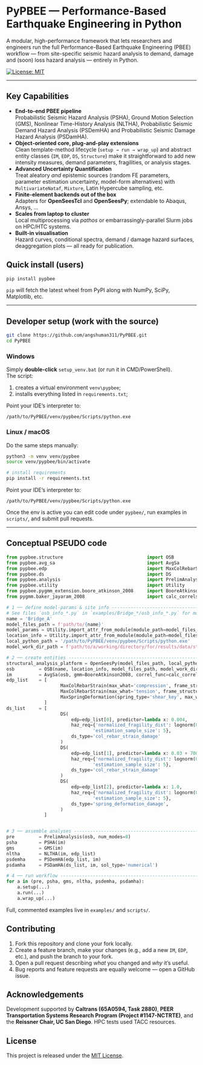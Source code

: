 # PyPBEE — Performance-Based Earthquake Engineering in Python
A modular, high-performance framework that lets researchers and engineers run the full Performance-Based Earthquake Engineering (PBEE) workflow — from site-specific seismic hazard analysis to demand, damage and (soon) loss hazard analysis — entirely in Python.

[![License: MIT](https://img.shields.io/badge/License-MIT-yellow.svg)](https://opensource.org/licenses/MIT)

---

## Key Capabilities
* **End-to-end PBEE pipeline**  
  Probabilistic Seismic Hazard Analysis (PSHA), Ground Motion Selection (GMS), Nonlinear Time-History Analysis (NLTHA), Probabilistic Seismic Demand Hazard Analysis (PSDemHA) and Probabilistic Seismic Damage Hazard Analysis (PSDamHA).  
* **Object-oriented core, plug-and-play extensions**  
  Clean template-method lifecycle (`setup → run → wrap_up`) and abstract entity classes (`IM`, `EDP`, `DS`, `Structure`) make it straightforward to add new intensity measures, demand parameters, fragilities, or analysis stages.  
* **Advanced Uncertainty Quantification**  
  Treat aleatory *and* epistemic sources (random FE parameters, parameter estimation uncertainty, model-form alternatives) with `MultivariateNataf`, `Mixture`, Latin Hypercube sampling, etc.  
* **Finite-element backends out of the box**  
  Adapters for **OpenSeesTcl** and **OpenSeesPy**; extendable to Abaqus, Ansys, …  
* **Scales from laptop to cluster**  
  Local multiprocessing via *pathos* or embarrassingly-parallel Slurm jobs on HPC/HTC systems.  
* **Built-in visualisation**  
  Hazard curves, conditional spectra, demand / damage hazard surfaces, deaggregation plots — all ready for publication.  

## Quick install (users)

```bash
pip install pypbee
```

`pip` will fetch the latest wheel from PyPI along with NumPy, SciPy, Matplotlib, etc.

---

## Developer setup (work with the source)

```bash
git clone https://github.com/angshuman311/PyPBEE.git
cd PyPBEE
```

### Windows

Simply **double-click** `setup_venv.bat` (or run it in CMD/PowerShell).  
The script:

1. creates a virtual environment `venv\pypbee`;
2. installs everything listed in `requirements.txt`;

Point your IDE’s interpreter to:

```
/path/to/PyPBEE/venv/pypbee/Scripts/python.exe
```

### Linux / macOS

Do the same steps manually:

```bash
python3 -m venv venv/pypbee    
source venv/pypbee/bin/activate

# install requirements
pip install -r requirements.txt
```

Point your IDE’s interpreter to:

```
/path/to/PyPBEE/venv/pypbee/Scripts/python.exe
```

Once the env is active you can edit code under `pypbee/`, run examples in `scripts/`, and submit pull requests.

---

## Conceptual PSEUDO code
```python
from pypbee.structure                               import OSB               # Ordinary Standard Bridge
from pypbee.avg_sa                                  import AvgSa
from pypbee.edp                                     import MaxColRebarStrain
from pypbee.ds                                      import DS
from pypbee.analysis                                import PrelimAnalysis, PSHA, GMS, NLTHA, PSDemHA, PSDamHA
from pypbee.utility                                 import Utility
from pypbee.pygmm_extension.boore_atkinson_2008     import BooreAtkinson2008
from pygmm.baker_jayaram_2008                       import calc_correls

# 1 ── define model‐params & site info ------------------------------------------------
# See files `osb_info_*.py` in `examples/Bridge_*/osb_info_*.py` for model_params and location_info definition
name = 'Bridge_A'
model_files_path = f'path/to/{name}'
model_params = Utility.import_attr_from_module(module_path=model_files_path, module_name=f"osb_info_{name}", attr='model_params')
location_info = Utility.import_attr_from_module(module_path=model_files_path, module_name=f"osb_info_{name}", attr='location_info')
local_python_path = '/path/to/PyPBEE/venv/pypbee/Scripts/python.exe'
model_work_dir_path = f'path/to/a/working/directory/for/results/data/storage/for/{name}'

# 2 ── create entities ---------------------------------------------------------------
structural_analysis_platform = OpenSeesPy(model_files_path, local_python_path)
osb         = OSB(name, location_info, model_files_path, model_work_dir_path, model_params, structural_analysis_platform)
im          = AvgSa(osb, gmm=BooreAtkinson2008, correl_func=calc_correls, define_range=['T_1_trans', 'T_1_trans'], range_multiplier=[1, 2.5])
edp_list    = [
                    MaxColRebarStrain(max_what='compression', frame_structure=osb, tag='1', recorder_file_storage='shared'),
                    MaxColRebarStrain(max_what='tension', frame_structure=osb, tag='2', recorder_file_storage='shared'),
                    MaxSpringDeformation(spring_type='shear_key', max_what='compression', frame_structure=osb, tag='4', recorder_file_storage='separate', normalize_with='D3')
              ]
ds_list     = [
                    DS(
                        edp=edp_list[0], predictor=lambda x: 0.004,
                        haz_req={'normalized_fragility_dist': lognorm(0.326, 0, 1.02),
                                'estimation_sample_size': 5},
                        ds_type='col_rebar_strain_damage'
                    )
                    DS(
                        edp=edp_list[1], predictor=lambda x: 0.03 + 700 * x[1] * x[2] / x[3] - 0.1 * x[8] / (x[4] * x[5]),
                        haz_req={'normalized_fragility_dist': lognorm(0.201, 0, 1.05),
                                'estimation_sample_size': 5},
                        ds_type='col_rebar_strain_damage'
                    )
                    DS(
                        edp=edp_list[2], predictor=lambda x: 1.0,
                        haz_req={'normalized_fragility_dist': lognorm(0.11, 0, 1.14),
                                'estimation_sample_size': 5},
                        ds_type='spring_deformation_damage',
                    )
              ]


# 3 ── assemble analyses -------------------------------------------------------------
pre         = PrelimAnalysis(osb, num_modes=8)
psha        = PSHA(im)
gms         = GMS(im)
nltha       = NLTHA(im, edp_list)
psdemha     = PSDemHA(edp_list, im)
psdamha     = PSDamHA(ds_list, im, sol_type='numerical')

# 4 ── run workflow ------------------------------------------------------------------
for a in (pre, psha, gms, nltha, psdemha, psdamha):
    a.setup(...)
    a.run(...)
    a.wrap_up(...)
```
Full, commented examples live in `examples/` and `scripts/`.

## Contributing
1. Fork this repository and clone your fork locally.   
2. Create a feature branch, make your changes (e.g., add a new `IM`, `EDP`, etc.), and push the branch to your fork.  
3. Open a pull request describing *what* you changed and *why* it’s useful.
4. Bug reports and feature requests are equally welcome — open a GitHub issue.

## Acknowledgements
Development supported by **Caltrans (65A0594, Task 2880)**, **PEER Transportation Systems Research Program (Project #1147-NCTRTE)**, and the **Reissner Chair, UC San Diego**. HPC tests used TACC resources.

## License
This project is released under the [MIT License](LICENSE.md).
